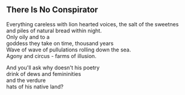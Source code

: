 There Is No Conspirator
-----------------------
Everything careless with lion hearted voices, the salt of the sweetnes  
and piles of natural bread within night.  
Only oily and to a  
goddess they take on time, thousand years  
Wave of wave of pullulations rolling down the sea.  
Agony and circus - farms of illusion.  
  
And you'll ask why doesn't his poetry  
drink of dews and femininities  
and the verdure  
hats of his native land?  
